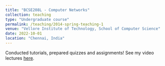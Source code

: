 ```yaml
---
title: "BCSE208L - Computer Networks"
collection: teaching
type: "Undergraduate course"
permalink: /teaching/2014-spring-teaching-1
venue: "Vellore Institute of Technology, School of Computer Science"
date: 2022-10-01
location: "Chennai, India"
---
```


Conducted tutorials, prepared quizzes and assignments!
See my video lectures [here](https://www.youtube.com/playlist?list=PLygiI2OfMKDF7bUtkzU1Sx33S83VMUNLH).

